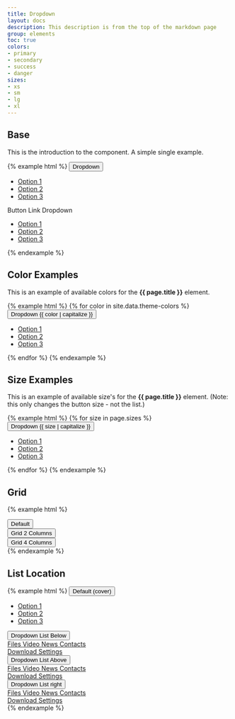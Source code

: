 ```yaml
---
title: Dropdown
layout: docs
description: This description is from the top of the markdown page
group: elements
toc: true
colors:
- primary
- secondary
- success
- danger
sizes:
- xs
- sm
- lg
- xl
---
```


## Base

This is the introduction to the component. A simple single example.

{% example html %}
<span class="c-dropdown">
<button class="c-btn c-btn-primary">
    Dropdown <i class="fa fa-angle-down" aria-hidden="true"></i>
</button>
<ul class="c-dropdown-list">
    <li><a href="" class="c-a">Option 1</a></li>
    <li><a href="" class="c-a">Option 2</a></li>
    <li class="c-dropdown-divider">
    <a href="" class="c-a">Option 3</a>
    </li>
</ul>
</span>
<span class="c-dropdown">
<span class="c-btn-link">
    Button Link Dropdown<i class="fa fa-angle-down" aria-hidden="true"></i>
</span>
<ul class="c-dropdown-list c-dropdown-list-below">
    <li><a href="" class="c-a">Option 1</a></li>
    <li><a href="" class="c-a">Option 2</a></li>
    <li class="c-dropdown-divider">
    <a href="" class="c-a">Option 3</a>
    </li>
</ul>
</span>
{% endexample %}

## Color Examples

This is an example of available colors for the **{{ page.title }}** element. 


{% example html %}
{% for color in site.data.theme-colors %}
<span class="c-dropdown">
<button class="c-btn c-btn-{{ color }}">
    Dropdown {{ color | capitalize }} <i class="fa fa-angle-down" aria-hidden="true"></i>
</button>
<ul class="c-dropdown-list c-dropdown-list-below">
    <li><a href="" class="c-a">Option 1</a></li>
    <li><a href="" class="c-a">Option 2</a></li>
    <li class="c-dropdown-divider">
    <a href="" class="c-a">Option 3</a>
    </li>
</ul>
</span>
{% endfor %}
{% endexample %}


## Size Examples

This is an example of available size's for the **{{ page.title }}** element. (Note: this only changes the button size - not the list.) 


{% example html %}
{% for size in page.sizes %}
<span class="c-dropdown">
<button class="c-btn c-btn-primary c-btn-{{ size }}">
    Dropdown {{ size | capitalize }} <i class="fa fa-angle-down" aria-hidden="true"></i>
</button>
<ul class="c-dropdown-list c-dropdown-list-below">
    <li><a href="" class="c-a">Option 1</a></li>
    <li><a href="" class="c-a">Option 2</a></li>
    <li class="c-dropdown-divider">
    <a href="" class="c-a">Option 3</a>
    </li>
</ul>
</span>
{% endfor %}
{% endexample %}



## Grid

{% example html %}
<div class="c-dropdown">
    <button class="c-btn c-btn-secondary">
       Default
        <i class="fa fa-angle-down" aria-hidden="true"></i>
    </button>
    <div class="c-dropdown-grid" style="display: none; width: 275px;">
        <a class="c-dropdown-item" href="">
            <span class="c-p-xs fa-2x fas fa-camera"></span>
            Camera
        </a>
        <a class="c-dropdown-item" href="">
            <span class="c-p-xs fa-2x fas fa-image"></span>
            Gallery
        </a>
        <a class="c-dropdown-item" href="">
            <span class="c-p-xs fa-2x fas fa-file"></span>
            Files
        </a>
        <a class="c-dropdown-item" href="">
            <span class="c-p-xs fa-2x fas fa-play"></span>
            Video
        </a>
        <a class="c-dropdown-item" href="">
            <span class="c-p-xs fa-2x fas fa-newspaper"></span>
            News
        </a>
        <a class="c-dropdown-item" href="">
            <span class="c-p-xs fa-2x fas fa-book"></span>
            Contacts
        </a>
        <a class="c-dropdown-item" href="">
            <span class="c-p-xs fa-2x fas fa-download"></span>
            Download
        </a>
        <a class="c-dropdown-item" href="">
            <span class="c-p-xs fa-2x fas fa-cog"></span>
            Settings
        </a>
    </div>
</div>

<div class="c-dropdown">
    <button class="c-btn c-btn-secondary">
        Grid 2 Columns
        <i class="fa fa-angle-down" aria-hidden="true"></i>
    </button>
    <div class="c-dropdown-grid c-dropdown-grid-col-2" style="display: none;">
        <a class="c-dropdown-item" href="">
            <span class="c-p-xs fa-2x fas fa-camera"></span>
            Camera
        </a>
        <a class="c-dropdown-item" href="">
            <span class="c-p-xs fa-2x fas fa-image"></span>
            Gallery
        </a>
        <a class="c-dropdown-item" href="">
            <span class="c-p-xs fa-2x fas fa-file"></span>
            Files
        </a>
        <a class="c-dropdown-item" href="">
            <span class="c-p-xs fa-2x fas fa-play"></span>
            Video
        </a>
        <a class="c-dropdown-item" href="">
            <span class="c-p-xs fa-2x fas fa-newspaper"></span>
            News
        </a>
        <a class="c-dropdown-item" href="">
            <span class="c-p-xs fa-2x fas fa-book"></span>
            Contacts
        </a>
        <a class="c-dropdown-item" href="">
            <span class="c-p-xs fa-2x fas fa-download"></span>
            Download
        </a>
        <a class="c-dropdown-item" href="">
            <span class="c-p-xs fa-2x fas fa-cog"></span>
            Settings
        </a>
    </div>
</div>

<div class="c-dropdown">
    <button class="c-btn c-btn-secondary">
        Grid 4 Columns
        <i class="fa fa-angle-down" aria-hidden="true"></i>
    </button>
    <div class="c-dropdown-grid c-dropdown-grid-col-4" style="display: none;">
        <a class="c-dropdown-item" href="">
            <span class="c-p-xs fa-2x fas fa-camera"></span>
            Camera
        </a>
        <a class="c-dropdown-item" href="">
            <span class="c-p-xs fa-2x fas fa-image"></span>
            Gallery
        </a>
        <a class="c-dropdown-item" href="">
            <span class="c-p-xs fa-2x fas fa-file"></span>
            Files
        </a>
        <a class="c-dropdown-item" href="">
            <span class="c-p-xs fa-2x fas fa-play"></span>
            Video
        </a>
        <a class="c-dropdown-item" href="">
            <span class="c-p-xs fa-2x fas fa-newspaper"></span>
            News
        </a>
        <a class="c-dropdown-item" href="">
            <span class="c-p-xs fa-2x fas fa-book"></span>
            Contacts
        </a>
        <a class="c-dropdown-item" href="">
            <span class="c-p-xs fa-2x fas fa-download"></span>
            Download
        </a>
        <a class="c-dropdown-item" href="">
            <span class="c-p-xs fa-2x fas fa-cog"></span>
            Settings
        </a>
    </div>
</div>
{% endexample %}





## List Location

{% example html %}
<span class="c-dropdown">
<button class="c-btn c-btn-primary">
    Default (cover) <i class="fa fa-angle-down" aria-hidden="true"></i>
</button>
<ul class="c-dropdown-list">
    <li><a href="" class="c-a">Option 1</a></li>
    <li><a href="" class="c-a">Option 2</a></li>
    <li class="c-dropdown-divider">
    <a href="" class="c-a">Option 3</a>
    </li>
</ul>
</span>
<span class="c-dropdown">
<button class="c-btn c-btn-primary">
    Dropdown List Below <i class="fas fa-angle-down" aria-hidden="true"></i>
</button>
<div class="c-dropdown-list c-dropdown-list-below">
    <a class="c-dropdown-item" href="">
        <span class="c-m-right-sm fas fa-folder"></span>
        Files
    </a>
    <a class="c-dropdown-item" href="">
        <span class="c-m-right-sm fas fa-play"></span>
        Video
    </a>
    <a class="c-dropdown-item" href="">
        <span class="c-m-right-sm fas fa-newspaper"></span>
        News
    </a>
    <a class="c-dropdown-item" href="">
        <span class="c-m-right-sm fas fa-book"></span>
        Contacts
    </a>
    <div class="c-dropdown-divider"></div>
    <a class="c-dropdown-item" href="">
        <span class="c-m-right-sm fas fa-download"></span>
        Download
    </a>
    <a class="c-dropdown-item" href="">
        <span class="c-m-right-sm fas fa-cog"></span>
        Settings
    </a>
</div>
</span>

<span class="c-dropdown">
<button class="c-btn c-btn-primary">
    Dropdown List Above <i class="fa fa-angle-down" aria-hidden="true"></i>
</button>
<div class="c-dropdown-list c-dropdown-list-above">
    <a class="c-dropdown-item" href="">
        <span class="c-m-right-sm fas fa-folder"></span>
        Files
    </a>
    <a class="c-dropdown-item" href="">
        <span class="c-m-right-sm fas fa-play"></span>
        Video
    </a>
    <a class="c-dropdown-item" href="">
        <span class="c-m-right-sm fas fa-newspaper"></span>
        News
    </a>
    <a class="c-dropdown-item" href="">
        <span class="c-m-right-sm fas fa-book"></span>
        Contacts
    </a>
    <div class="c-dropdown-divider"></div>
    <a class="c-dropdown-item" href="">
        <span class="c-m-right-sm fas fa-download"></span>
        Download
    </a>
    <a class="c-dropdown-item" href="">
        <span class="c-m-right-sm fas fa-cog"></span>
        Settings
    </a>
</div>
</span>

<span class="c-dropdown">
<button class="c-btn c-btn-primary">
    Dropdown List right <i class="fa fa-angle-down" aria-hidden="true"></i>
</button>
<div class="c-dropdown-list c-dropdown-list-below c-dropdown-list-right">
    <a class="c-dropdown-item" href="">
        <span class="c-m-right-sm fas fa-folder"></span>
        Files
    </a>
    <a class="c-dropdown-item" href="">
        <span class="c-m-right-sm fas fa-play"></span>
        Video
    </a>
    <a class="c-dropdown-item" href="">
        <span class="c-m-right-sm fas fa-newspaper"></span>
        News
    </a>
    <a class="c-dropdown-item" href="">
        <span class="c-m-right-sm fas fa-book"></span>
        Contacts
    </a>
    <div class="c-dropdown-divider"></div>
    <a class="c-dropdown-item" href="">
        <span class="c-m-right-sm fas fa-download"></span>
        Download
    </a>
    <a class="c-dropdown-item" href="">
        <span class="c-m-right-sm fas fa-cog"></span>
        Settings
    </a>
</div>
</span>
{% endexample %}



